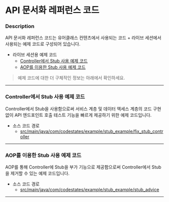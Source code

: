 # API 문서화 레퍼런스 코드

### Description
API 문서화 레퍼런스 코드는 유어클래스 컨텐츠에서 사용되는 코드 + 라이브 세션에서 사용되는 예제 코드로 구성되어 있습니다.
* 라이브 세션용 예제 코드
  * [Controller에서 Stub 사용 예제 코드](#controller에서-stub-사용-예제-코드)
  * [AOP를 이용한 Stub 사용 예제 코드](#aop를-이용한-stub-사용-예제-코드)
  
> 예제 코드에 대한 더 구체적인 정보는 아래에서 확인하세요.

---

### Controller에서 Stub 사용 예제 코드
Controller에서 Stub을 사용함으로써 서비스 계층 및 데이터 액세스 계층의 코드 구현 없이 API 엔드포인트 호출 테스트 기능을 빠르게 제공하기 위한 예제 코드입니다.
* 소스 코드 경로
  * [src/main/java/com/codestates/example/stub_example/fix_stub_controller](https://github.com/codestates-seb/be-reference-api-documentation/tree/main/src/main/java/com/codestates/example/stub_example/fix_stub_controller)

---

### AOP를 이용한 Stub 사용 예제 코드
AOP를 통해 Controller에 Stub을 부가 기능으로 제공함으로써 Controller에서 Stub을 제거할 수 있는 예제 코드입니다.
* 소스 코드 경로
  * [src/main/java/com/codestates/example/stub_example/stub_advice](https://github.com/codestates-seb/be-reference-api-documentation/tree/main/src/main/java/com/codestates/example/stub_example/stub_advice)
  
---
